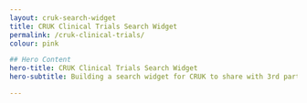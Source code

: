 ```yaml
---
layout: cruk-search-widget
title: CRUK Clinical Trials Search Widget
permalink: /cruk-clinical-trials/
colour: pink

## Hero Content
hero-title: CRUK Clinical Trials Search Widget
hero-subtitle: Building a search widget for CRUK to share with 3rd party websites giving people easy access to clinical trials information. 

---
```


